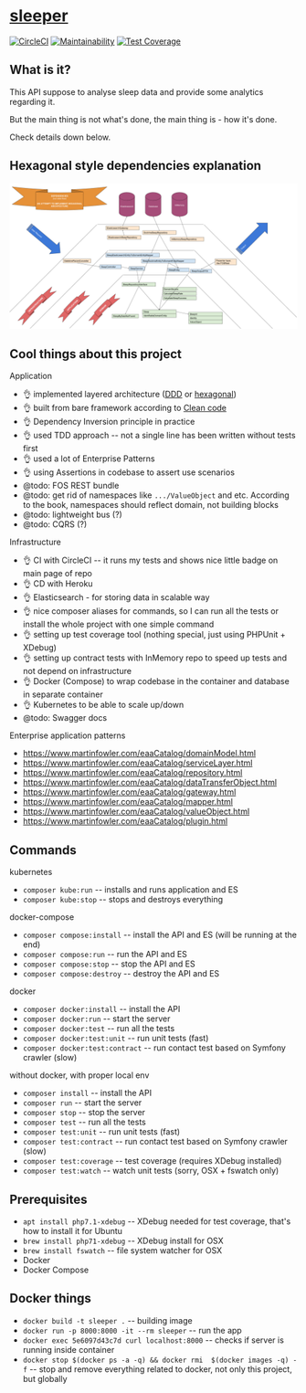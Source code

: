 [sleeper](https://sleeper-prod.herokuapp.com/)
=======

[![CircleCI](https://circleci.com/gh/ibudasov/sleeper.svg?style=svg)](https://circleci.com/gh/ibudasov/sleeper)
[![Maintainability](https://api.codeclimate.com/v1/badges/56879f98704275a90180/maintainability)](https://codeclimate.com/github/ibudasov/sleeper/maintainability)
[![Test Coverage](https://api.codeclimate.com/v1/badges/56879f98704275a90180/test_coverage)](https://codeclimate.com/github/ibudasov/sleeper/test_coverage)

What is it?
-----------

This API suppose to analyse sleep data and provide some analytics regarding it.

But the main thing is not what's done, the main thing is - how it's done.

Check details down below.

Hexagonal style dependencies explanation
----------------------------------------

![Dependencies](src/SleeperBundle/Resources/dependencies.png)

Cool things about this project
-----------------

Application
- 👌 implemented layered architecture ([DDD](https://leanpub.com/ddd-in-php) or [hexagonal](http://www.youtube.com/playlist?list=PLviuozY4UHkkLGVVUbUDSyvcnaVox2cXo))
- 👌 built from bare framework according to [Clean code](https://www.amazon.com/Clean-Code-Handbook-Software-Craftsmanship/dp/0132350882)
- 👌 Dependency Inversion principle in practice
- 👌 used TDD approach -- not a single line has been written without tests first
- 👌 used a lot of Enterprise Patterns
- 👌 using Assertions in codebase to assert use scenarios
- @todo: FOS REST bundle
- @todo: get rid of namespaces like `.../ValueObject` and etc. According to the book, namespaces should reflect domain, not building blocks
- @todo: lightweight bus (?)
- @todo: CQRS (?)

Infrastructure  
- 👌 CI with CircleCI -- it runs my tests and shows nice little badge on main page of repo
- 👌 CD with Heroku
- 👌 Elasticsearch - for storing data in scalable way 
- 👌 nice composer aliases for commands, so I can run all the tests or install the whole project with one simple command
- 👌 setting up test coverage tool (nothing special, just using PHPUnit + XDebug)
- 👌 setting up contract tests with InMemory repo to speed up tests and not depend on infrastructure
- 👌 Docker (Compose) to wrap codebase in the container and database in separate container
- 👌 Kubernetes to be able to scale up/down
- @todo: Swagger docs

Enterprise application patterns
- https://www.martinfowler.com/eaaCatalog/domainModel.html
- https://www.martinfowler.com/eaaCatalog/serviceLayer.html
- https://www.martinfowler.com/eaaCatalog/repository.html
- https://www.martinfowler.com/eaaCatalog/dataTransferObject.html
- https://www.martinfowler.com/eaaCatalog/gateway.html  
- https://www.martinfowler.com/eaaCatalog/mapper.html
- https://www.martinfowler.com/eaaCatalog/valueObject.html
- https://www.martinfowler.com/eaaCatalog/plugin.html

Commands
--------

kubernetes
- `composer kube:run` -- installs and runs application and ES
- `composer kube:stop` -- stops and destroys everything

docker-compose
- `composer compose:install` -- install the API and ES (will be running at the end)
- `composer compose:run` -- run the API and ES
- `composer compose:stop` -- stop the API and ES
- `composer compose:destroy` -- destroy the API and ES

docker
- `composer docker:install` -- install the API
- `composer docker:run` -- start the server
- `composer docker:test` -- run all the tests
- `composer docker:test:unit` -- run unit tests (fast)
- `composer docker:test:contract` -- run contact test based on Symfony crawler (slow)

without docker, with proper local env
- `composer install` -- install the API
- `composer run` -- start the server
- `composer stop` -- stop the server
- `composer test` -- run all the tests
- `composer test:unit` -- run unit tests (fast)
- `composer test:contract` -- run contact test based on Symfony crawler (slow)
- `composer test:coverage` -- test coverage (requires XDebug installed)
- `composer test:watch` -- watch unit tests (sorry, OSX + fswatch only)

Prerequisites
-------------

- `apt install php7.1-xdebug` -- XDebug needed for test coverage, that's how to install it for Ubuntu
- `brew install php71-xdebug` -- XDebug install for OSX
- `brew install fswatch` -- file system watcher for OSX
- Docker
- Docker Compose

Docker things
-------------

- `docker build -t sleeper .` -- building image
- `docker run -p 8000:8000 -it --rm sleeper` -- run the app
- `docker exec 5e6097d43c7d curl localhost:8000` -- checks if server is running inside container
- `docker stop $(docker ps -a -q) && docker rmi  $(docker images -q) -f` -- stop and remove everything related to docker, not only this project, but globally

